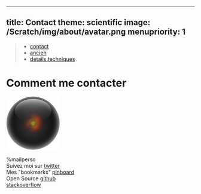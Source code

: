 -----
title: Contact
theme: scientific
image: /Scratch/img/about/avatar.png
menupriority: 1
-----

> - [contact](/Scratch/fr/about/contact/)
> - [ancien](/Scratch/fr/about/old/)
> - [détails techniques](/Scratch/fr/about/technical_details/)

# Comment me contacter

<img src="/Scratch/img/about/avatar.png" alt="Avatar" class="clean left"/>

%mailperso  
Suivez moi sur [twitter](http://twitter.com/yogsototh)  
Mes "bookmarks" [pinboard](http://pinboard.in/u:yogsototh)  
Open Source [github](http://github.com/yogsototh)  
[stackoverflow](http://stackoverflow.com/users/40569/yogsototh)  

